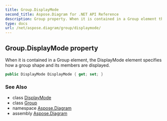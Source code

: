 ```yaml
---
title: Group.DisplayMode
second_title: Aspose.Diagram for .NET API Reference
description: Group property. When it is contained in a Group element the DisplayMode element specifies how a group shape and its members are displayed
type: docs
url: /net/aspose.diagram/group/displaymode/
---
```

## Group.DisplayMode property

When it is contained in a Group element, the DisplayMode element specifies how a group shape and its members are displayed.

```csharp
public DisplayMode DisplayMode { get; set; }
```

### See Also

* class [DisplayMode](../../displaymode/)
* class [Group](../)
* namespace [Aspose.Diagram](../../group/)
* assembly [Aspose.Diagram](../../../)


